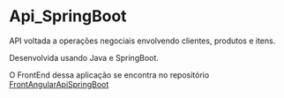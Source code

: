 # Api_SpringBoot

API voltada a operações negociais envolvendo clientes, produtos e itens.

Desenvolvida usando Java e SpringBoot. 

<p>O FrontEnd dessa aplicação se encontra no repositório <a href="https://github.com/Makeavel/FrontAngularApiSpringBoot">FrontAngularApiSpringBoot</a> </p> 
